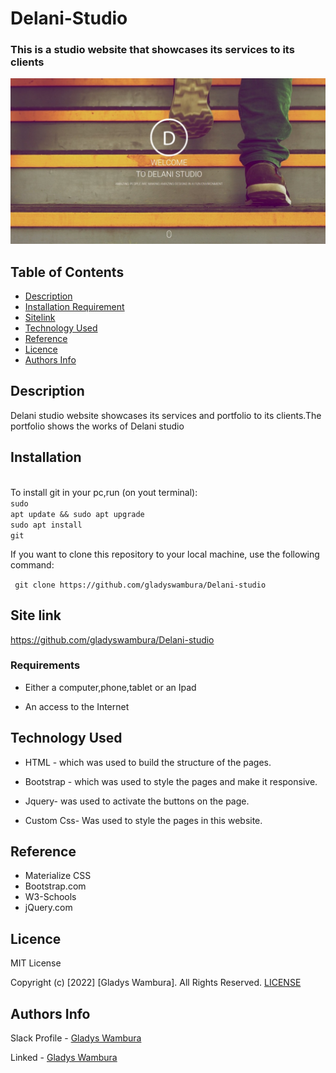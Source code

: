 # Delani-Studio

### This is a studio website that showcases its services to its clients

![alt text](./assets/readme.jpeg)

## Table of Contents

+ [Description](#description)
+ [Installation Requirement](#Installation)
+ [Sitelink](#Name-predictor)
+ [Technology Used](#technology-used)
+ [Reference](#reference)
+ [Licence](#licence)
+ [Authors Info](#author-Info)

## Description
<p>Delani studio website showcases its services and portfolio to its clients.The portfolio shows the works of Delani studio</p>


## Installation
<br>To install git in your pc,run (on yout terminal):<br>
<code>sudo apt update && sudo apt upgrade</code><br>
<code>sudo apt install git</code>
<p>If you want to clone this repository to your local machine, use the following command:</p>
<p><code> git clone https://github.com/gladyswambura/Delani-studio</code></p>

## Site link
https://github.com/gladyswambura/Delani-studio

### Requirements

* Either a computer,phone,tablet or an Ipad

* An access to the Internet

## Technology Used
* HTML - which was used to build the structure of the pages.

* Bootstrap - which was used to style the pages and make it responsive.

* Jquery- was used to activate the buttons on the page.

* Custom Css- Was used to style the pages in this website.

## Reference
* Materialize CSS
* Bootstrap.com
* W3-Schools
* jQuery.com

## Licence

MIT License

Copyright (c) [2022] [Gladys Wambura]. All Rights Reserved.
<a href="./LICENSE"> LICENSE</a>


## Authors Info

Slack Profile - [Gladys Wambura](https://stackoverflow.com/users/18241026/gladys-wahito?tab=profile)

Linked - [Gladys Wambura](https://www.linkedin.com/in/gladys-wahito-3480a01ab/)
